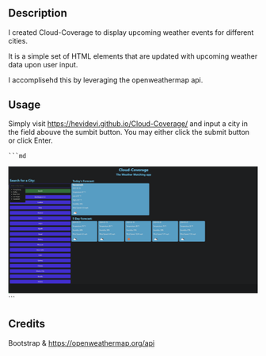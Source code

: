 # <Your-Project-Title>

## Description

I created Cloud-Coverage to display upcoming weather events for different cities.

It is a simple set of HTML elements that are updated with upcoming weather data upon user input.

I accomplisehd this by leveraging the openweathermap api.

## Usage

Simply visit https://hevidevi.github.io/Cloud-Coverage/ and input a city in the field abouve the sumbit button. You may either click the submit button or click Enter.

    ```md
   ![](/assets/images/CloudCoverageScreenshot.png)
    ```

## Credits

Bootstrap & https://openweathermap.org/api

